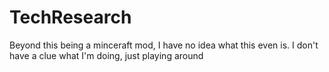 # TechResearch

Beyond this being a minceraft mod, I have no idea what this even is.
I don't have a clue what I'm doing, just playing around
